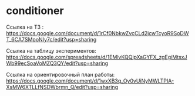 # conditioner

Ссылка на ТЗ : https://docs.google.com/document/d/1rCf0NbkwZvcCLd2jcwTcyoR9SoDWT_6CA7SMpoNIy7c/edit?usp=sharing

Ссылка на таблицу экспериментов: https://docs.google.com/spreadsheets/d/1EMlvKQQipXaGYFX_zgEgiMtsxJWb99ecSoaVoMZQ3QY/edit?usp=sharing

Ссылка на ориентировочный план работы: https://docs.google.com/document/d/1wxXB3q_Oy0vUiNyMWLTPIA-XsMW6XTLLfNSDWbrmn_Q/edit?usp=sharing
